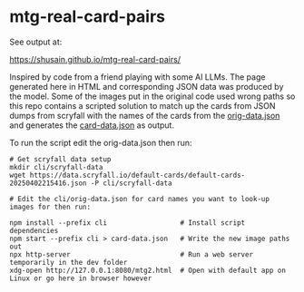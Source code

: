 # mtg-real-card-pairs

See output at:

https://shusain.github.io/mtg-real-card-pairs/

Inspired by code from a friend playing with some AI LLMs.  The page generated here in HTML and corresponding JSON data was produced by the model.  Some of the images put in the original code used wrong paths so this repo contains a scripted solution to match up the cards from JSON dumps from scryfall with the names of the cards from the [orig-data.json](cli/orig-data.json) and generates the [card-data.json](cli/card-data.json) as output.

To run the script edit the orig-data.json then run:

```
# Get scryfall data setup
mkdir cli/scryfall-data
wget https://data.scryfall.io/default-cards/default-cards-20250402215416.json -P cli/scryfall-data

# Edit the cli/orig-data.json for card names you want to look-up images for then run:

npm install --prefix cli                  # Install script dependencies
npm start --prefix cli > card-data.json   # Write the new image paths out
npx http-server                           # Run a web server temporarily in the dev folder
xdg-open http://127.0.0.1:8080/mtg2.html  # Open with default app on Linux or go here in browser however
```
